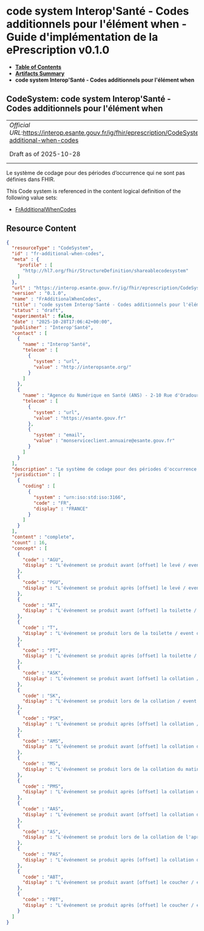 # code system Interop'Santé - Codes additionnels pour l'élément when - Guide d'implémentation de la ePrescription v0.1.0

* [**Table of Contents**](toc.md)
* [**Artifacts Summary**](artifacts.md)
* **code system Interop'Santé - Codes additionnels pour l'élément when**

## CodeSystem: code system Interop'Santé - Codes additionnels pour l'élément when 

| | |
| :--- | :--- |
| *Official URL*:https://interop.esante.gouv.fr/ig/fhir/eprescription/CodeSystem/fr-additional-when-codes | *Version*:0.1.0 |
| Draft as of 2025-10-28 | *Computable Name*:FrAdditionalWhenCodes |

 
Le système de codage pour des périodes d’occurrence qui ne sont pas définies dans FHIR. 

 This Code system is referenced in the content logical definition of the following value sets: 

* [FrAdditionalWhenCodes](ValueSet-fr-additional-when-codes.md)



## Resource Content

```json
{
  "resourceType" : "CodeSystem",
  "id" : "fr-additional-when-codes",
  "meta" : {
    "profile" : [
      "http://hl7.org/fhir/StructureDefinition/shareablecodesystem"
    ]
  },
  "url" : "https://interop.esante.gouv.fr/ig/fhir/eprescription/CodeSystem/fr-additional-when-codes",
  "version" : "0.1.0",
  "name" : "FrAdditionalWhenCodes",
  "title" : "code system Interop'Santé - Codes additionnels pour l'élément when",
  "status" : "draft",
  "experimental" : false,
  "date" : "2025-10-28T17:06:42+00:00",
  "publisher" : "Interop'Santé",
  "contact" : [
    {
      "name" : "Interop'Santé",
      "telecom" : [
        {
          "system" : "url",
          "value" : "http://interopsante.org/"
        }
      ]
    },
    {
      "name" : "Agence du Numérique en Santé (ANS) - 2-10 Rue d'Oradour-sur-Glane, 75015 Paris",
      "telecom" : [
        {
          "system" : "url",
          "value" : "https://esante.gouv.fr"
        },
        {
          "system" : "email",
          "value" : "monserviceclient.annuaire@esante.gouv.fr"
        }
      ]
    }
  ],
  "description" : "Le système de codage pour des périodes d'occurrence qui ne sont pas définies dans FHIR.",
  "jurisdiction" : [
    {
      "coding" : [
        {
          "system" : "urn:iso:std:iso:3166",
          "code" : "FR",
          "display" : "FRANCE"
        }
      ]
    }
  ],
  "content" : "complete",
  "count" : 16,
  "concept" : [
    {
      "code" : "AGU",
      "display" : "L'événement se produit avant [offset] le levé / event occurs [offset] before getting up"
    },
    {
      "code" : "PGU",
      "display" : "L'événement se produit après [offset] le levé / event occurs [offset] after getting up"
    },
    {
      "code" : "AT",
      "display" : "L'événement se produit avant [offset] la toilette / event occurs [offset] before toilette (self grooming/washing)"
    },
    {
      "code" : "T",
      "display" : "L'événement se produit lors de la toilette / event occurs during toilette (self grooming/washing)"
    },
    {
      "code" : "PT",
      "display" : "L'événement se produit après [offset] la toilette / event occurs [offset] after toilette (self grooming/washing)"
    },
    {
      "code" : "ASK",
      "display" : "L'événement se produit avant [offset] la collation / event occurs [offset] before snack"
    },
    {
      "code" : "SK",
      "display" : "L'événement se produit lors de la collation / event occurs during snack"
    },
    {
      "code" : "PSK",
      "display" : "L'événement se produit après [offset] la collation / event occurs [offset] after snack"
    },
    {
      "code" : "AMS",
      "display" : "L'événement se produit avant [offset] la collation du matin / event occurs [offset] before morning snack"
    },
    {
      "code" : "MS",
      "display" : "L'événement se produit lors de la collation du matin / event occurs during morning snack"
    },
    {
      "code" : "PMS",
      "display" : "L'événement se produit après [offset] la collation du matin / event occurs [offset] after morning snack"
    },
    {
      "code" : "AAS",
      "display" : "L'événement se produit avant [offset] la collation de l'après-midi / event occurs [offset] before afternoon snack"
    },
    {
      "code" : "AS",
      "display" : "L'événement se produit lors de la collation de l'après-midi / event occurs during afternoon snack"
    },
    {
      "code" : "PAS",
      "display" : "L'événement se produit après [offset] la collation de l'après-midi / event occurs [offset] after afternoon snack"
    },
    {
      "code" : "ABT",
      "display" : "L'événement se produit avant [offset] le coucher / event occurs [offset] before going to bed (bedtime)"
    },
    {
      "code" : "PBT",
      "display" : "L'événement se produit après [offset] le coucher / event occurs [offset] after going to bed (bedtime)"
    }
  ]
}

```
